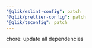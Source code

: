 ```yaml
---
"@qlik/eslint-config": patch
"@qlik/prettier-config": patch
"@qlik/tsconfig": patch
---
```


chore: update all dependencies
